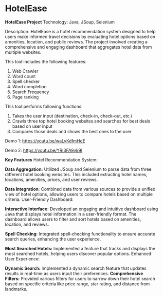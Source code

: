 # HotelEase
**HotelEase Project**
Technology: Java, JSoup, Selenium

Description: HotelEase is a hotel recommendation system designed to help users make informed travel decisions by evaluating hotel options based on amenities, location, and public reviews. The project involved creating a comprehensive and engaging dashboard that aggregates hotel data from multiple websites.

This tool includes the following features: 
1. Web Crawler
2. Word count
3. Spell checker
4. Word completion
5. Search Frequency
6. Page ranking

This tool performs following functions:
1. Takes the user input (destination, check-in, check-out, etc.)
2. Crawls three top hotel booking websites and searches for best deals based on user input
3. Compares those deals and shows the best ones to the user

Demo 1: https://youtu.be/waLvKdfmHeE

Demo 2: https://youtu.be/YRl3FA9yk9I




**Key Features**
Hotel Recommendation System:

**Data Aggregation:** Utilized JSoup and Selenium to parse data from three different hotel booking websites. This included extracting hotel names, locations, amenities, prices, and user reviews.

**Data Integration:** Combined data from various sources to provide a unified view of hotel options, allowing users to compare hotels based on multiple criteria.
User-Friendly Dashboard:

**Interactive Interface:** Developed an engaging and intuitive dashboard using Java that displays hotel information in a user-friendly format. The dashboard allows users to filter and sort hotels based on amenities, location, and reviews.

**Spell Checking:** Integrated spell-checking functionality to ensure accurate search queries, enhancing the user experience.

**Most Searched Hotels:** Implemented a feature that tracks and displays the most searched hotels, helping users discover popular options.
Enhanced User Experience:

**Dynamic Search:** Implemented a dynamic search feature that updates results in real-time as users input their preferences.
**Comprehensive Filters:** Provided various filters for users to narrow down their hotel search based on specific criteria like price range, star rating, and distance from landmarks.
